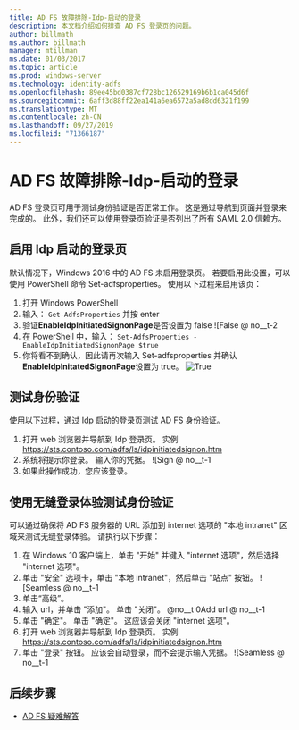 ```yaml
---
title: AD FS 故障排除-Idp-启动的登录
description: 本文档介绍如何排查 AD FS 登录页的问题。
author: billmath
ms.author: billmath
manager: mtillman
ms.date: 01/03/2017
ms.topic: article
ms.prod: windows-server
ms.technology: identity-adfs
ms.openlocfilehash: 89ee45bd0387cf728bc126529169b6b1ca045d6f
ms.sourcegitcommit: 6aff3d88ff22ea141a6ea6572a5ad8dd6321f199
ms.translationtype: MT
ms.contentlocale: zh-CN
ms.lasthandoff: 09/27/2019
ms.locfileid: "71366187"
---
```

# <a name="ad-fs-troubleshooting---idp-initiated-sign-on"></a>AD FS 故障排除-Idp-启动的登录
AD FS 登录页可用于测试身份验证是否正常工作。  这是通过导航到页面并登录来完成的。  此外，我们还可以使用登录页验证是否列出了所有 SAML 2.0 信赖方。

## <a name="enable-the-idp-initiated-sign-on-page"></a>启用 Idp 启动的登录页
默认情况下，Windows 2016 中的 AD FS 未启用登录页。  若要启用此设置，可以使用 PowerShell 命令 Set-adfsproperties。  使用以下过程来启用该页：

1.  打开 Windows PowerShell
2.  输入： `Get-AdfsProperties` 并按 enter
3.  验证**EnableIdpInitiatedSignonPage**是否设置为 false ![False @ no__t-2
4.  在 PowerShell 中，输入： `Set-AdfsProperties -EnableIdpInitiatedSignonPage $true`
5.  你将看不到确认，因此请再次输入 Set-adfsproperties 并确认**EnableIdpInitatedSignonPage**设置为 true。
![True](media/ad-fs-tshoot-initiatedsignon/idp4.png)

## <a name="test-authentication"></a>测试身份验证
使用以下过程，通过 Idp 启动的登录页测试 AD FS 身份验证。

1.  打开 web 浏览器并导航到 Idp 登录页。  实例 https://sts.contoso.com/adfs/ls/idpinitiatedsignon.htm
2.  系统将提示你登录。  输入你的凭据。
![Sign @ no__t-1
3.  如果此操作成功，您应该登录。


## <a name="test-authentication-using-a-seamless-logon-experience"></a>使用无缝登录体验测试身份验证
可以通过确保将 AD FS 服务器的 URL 添加到 internet 选项的 "本地 intranet" 区域来测试无缝登录体验。  请执行以下步骤：

1.  在 Windows 10 客户端上，单击 "开始" 并键入 "internet 选项"，然后选择 "internet 选项"。
2.   单击 "安全" 选项卡，单击 "本地 intranet"，然后单击 "站点" 按钮。
![Seamless @ no__t-1
1.  单击“高级”。
2.  输入 url，并单击 "添加"。  单击 "关闭"。
@no__t 0Add url @ no__t-1
1.  单击 "确定"。  单击 "确定"。  这应该会关闭 "internet 选项"。
2.  打开 web 浏览器并导航到 Idp 登录页。  实例 https://sts.contoso.com/adfs/ls/idpinitiatedsignon.htm
3.  单击 "登录" 按钮。  应该会自动登录，而不会提示输入凭据。
![Seamless @ no__t-1

## <a name="next-steps"></a>后续步骤

- [AD FS 疑难解答](ad-fs-tshoot-overview.md)
